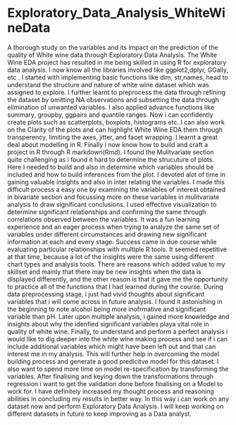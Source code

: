# Exploratory_Data_Analysis_WhiteWineData
A thorough study on the variables and its impact on the prediction of the quality of White wine data through Exploratory Data Analysis. 
The White Wine EDA project has resulted in me being skilled in using R for exploratory data analysis. I now know all the
libraries involved like ggplot2,dplyr, GGally, etc . I started with implementing basic functions like dim, str,names, head to
understand the structure and nature of white wine dataset which was assigned to explore. I further learnt to preprocess the
data through refining the dataset by omitting NA observations and subsetting the data through elimination of unwanted
variables. I also applied advance functions like summary, groupby, ggpairs and quantile ranges. Now i can confidently
create plots such as scatterplots, boxplots, histograms etc..I can also work on the Clarity of the plots and can highlight
White Wine EDA them through transperency, limiting the axes, jitter, and facet wrapping. I learnt a great deal about modelling in R. Finally i now know how to build and craft a project in R through R markdown(Rmd).
I found the Mulitvariate section quite challenging as i found it hard to determine the strucuture of plots. Here I needed to
build and also in determine which variables should be included and how to build inferences from the plot. I devoted alot of
time in gaining valuable insights and also in inter relating the variables. I made this difficult process a easy one by
examining the variables of interest obtained in bivariate section and focussing more on these variables in mulitvariate
analysis to draw significant conclusions.
I used effective visualization to determine significant relationships and confirming the same through correlations observed
between the variables. It was a fun learning experience and an eager process when trying to analyze the same set of
variables under different circumstances and drawing new significant information at each and every stage.
Success came in due course while evaluating particular relationships with multiple R tools. It seemed repetitive at that
time, because a lot of the insights were the same using different chart types and analysis tools. There are reasons which
added value to my skillset and mainly that there may be new insights when the data is displayed differently, and the other
reason is that it gave me the opportunity to practice all of the functions that I had learned during the course.
During data preprocessing stage, i just had vivid thoughts about significant variables that i will come across in future
analysis. I found it astonishing in the beginning to note alcohol being more inofrmative and significant variable than pH.
Later upon multiple analysis, i gained more knowledge and insights about why the idenfied significant variables playa vital
role in quality of white wine.
Finally, to understand and perform a perfect analysis i would like to dig deeper into the white wine making process and see
if i can include additional variables which might have been left out and that can interest me in my analysis. This will further
help in overcoming the model building process and generate a good predicitve model for this dataset. I also want to spend
more time on model re-specification by transforming the variables. After finalising and keying down the transformations
through regression i want to get the validation done before finalising on a Model to work for.
I have definitely increased my thought process and reasoning abilities in concluding my results in better way. In this way i
can work on any dataset now and perform Exploratory Data Analysis. I will keep working on different datasets in future to
keep improving as a Data analyst.
